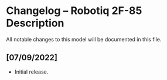 # Changelog – Robotiq 2F-85 Description

All notable changes to this model will be documented in this file.

## [07/09/2022]
- Initial release.
